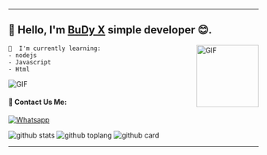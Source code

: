 ----
## 👋 Hello, I'm [BuDy X](https://instagram.com/pr_bathdimuthu) simple developer 😊.

<img align="right" alt="GIF" height="125px" src="https://media.giphy.com/media/0YLMNYmGyMfcqRX1j1/source.gif" />

```
📃  I'm currently learning:
- nodejs
- Javascript
- Html
```

<img align="center" fit="fill" alt="GIF" src="https://media.giphy.com/media/836HiJc7pgzy8iNXCn/giphy.gif" />

#### 🚀 Contact Us Me:
<a href="https://wa.me/17864802647" target="_blank"><img src="https://img.shields.io/badge/Whatsapp-%808080.svg?&style=flat-square&logo=Whatsapp&logoColor=white" alt="Whatsapp"></a>

![github stats](https://github-readme-stats.vercel.app/api?username=MrChaby&show_icons=true&theme=white)
![github toplang](https://github-readme-stats.vercel.app/api/top-langs/?username=MrChaby&layout=compact&theme=red)
![github card](https://github-readme-stats.vercel.app/api/pin/?username=MrChaby&repo=Jessi&theme=white)

----
